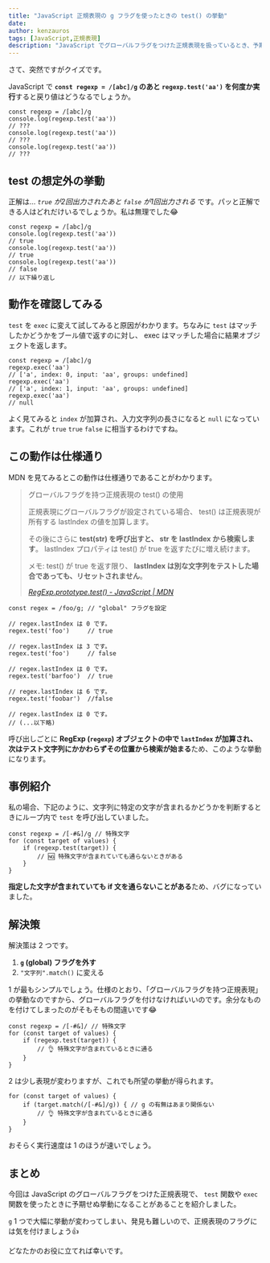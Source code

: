 ```yaml
---
title: "JavaScript 正規表現の g フラグを使ったときの test() の挙動"
date: 
author: kenzauros
tags: [JavaScript,正規表現]
description: "JavaScript でグローバルフラグをつけた正規表現を扱っているとき、予期せぬ挙動でバグを起こすことがあります。この記事ではその事例と原因・解決法を紹介します。"
---
```


さて、突然ですがクイズです。

JavaScript で **`const regexp = /[abc]/g` のあと `regexp.test('aa')` を何度か実行**すると戻り値はどうなるでしょうか。

```js:title=globalフラグを設定した正規表現でtestを実行
const regexp = /[abc]/g
console.log(regexp.test('aa'))
// ???
console.log(regexp.test('aa'))
// ???
console.log(regexp.test('aa'))
// ???
```

## test の想定外の挙動

正解は... *`true` が2回出力されたあと `false` が1回出力される* です。パッと正解できる人はどれだけいるでしょうか。私は無理でした😂

```js:title=globalフラグを設定した正規表現のtest実行結果
const regexp = /[abc]/g
console.log(regexp.test('aa'))
// true
console.log(regexp.test('aa'))
// true
console.log(regexp.test('aa'))
// false
// 以下繰り返し
```

## 動作を確認してみる

`test` を `exec` に変えて試してみると原因がわかります。ちなみに `test` はマッチしたかどうかをブール値で返すのに対し、 exec はマッチした場合に結果オブジェクトを返します。

```js:title=globalフラグを設定した正規表現のexec実行結果
const regexp = /[abc]/g
regexp.exec('aa')
// ['a', index: 0, input: 'aa', groups: undefined]
regexp.exec('aa')
// ['a', index: 1, input: 'aa', groups: undefined]
regexp.exec('aa')
// null
```

よく見てみると `index` が加算され、入力文字列の長さになると `null` になっています。これが `true` `true` `false` に相当するわけですね。

## この動作は仕様通り

MDN を見てみるとこの動作は仕様通りであることがわかります。

> グローバルフラグを持つ正規表現の test() の使用<br>
> 
> 正規表現にグローバルフラグが設定されている場合、 test() は正規表現が所有する lastIndex の値を加算します。
> 
> その後にさらに **test(str) を呼び出すと、 str を lastIndex から検索します**。 lastIndex プロパティは test() が true を返すたびに増え続けます。
> 
> メモ: test() が true を返す限り、 **lastIndex は別な文字列をテストした場合であっても、リセットされません**。
> 
> <cite>[RegExp.prototype.test() - JavaScript | MDN](https://developer.mozilla.org/ja/docs/Web/JavaScript/Reference/Global_Objects/RegExp/test#%E3%82%B0%E3%83%AD%E3%83%BC%E3%83%90%E3%83%AB%E3%83%95%E3%83%A9%E3%82%B0%E3%82%92%E6%8C%81%E3%81%A4%E6%AD%A3%E8%A6%8F%E8%A1%A8%E7%8F%BE%E3%81%AE_test_%E3%81%AE%E4%BD%BF%E7%94%A8)</cite>

```js:title=MDNのサンプル
const regex = /foo/g; // "global" フラグを設定

// regex.lastIndex は 0 です。
regex.test('foo')     // true

// regex.lastIndex は 3 です。
regex.test('foo')     // false

// regex.lastIndex は 0 です。
regex.test('barfoo')  // true

// regex.lastIndex は 6 です。
regex.test('foobar')  //false

// regex.lastIndex は 0 です。
// (...以下略)
```

呼び出しごとに **RegExp (`regexp`) オブジェクトの中で `lastIndex` が加算され、次はテスト文字列にかかわらずその位置から検索が始まる**ため、このような挙動になります。

## 事例紹介

私の場合、下記のように、文字列に特定の文字が含まれるかどうかを判断するときにループ内で `test` を呼び出していました。

```js:title=意図したとおりに動かないコード
const regexp = /[-#&]/g // 特殊文字
for (const target of values) {
    if (regexp.test(target)) {
        // 🆖 特殊文字が含まれていても通らないときがある
    }
}
```

**指定した文字が含まれていても if 文を通らないことがある**ため、バグになっていました。

## 解決策

解決策は 2 つです。

1. **`g` (global) フラグを外す**
2. `"文字列".match()` に変える

1 が最もシンプルでしょう。仕様のとおり、「グローバルフラグを持つ正規表現」の挙動なのですから、グローバルフラグを付けなければいいのです。余分なものを付けてしまったのがそもそもの間違いです😂

```js{1}:title=gフラグを除いただけ
const regexp = /[-#&]/ // 特殊文字
for (const target of values) {
    if (regexp.test(target)) {
        // 👌 特殊文字が含まれているときに通る
    }
}
```

2 は少し表現が変わりますが、これでも所望の挙動が得られます。

```js{2}:title=match関数に変更
for (const target of values) {
    if (target.match(/[-#&]/g)) { // g の有無はあまり関係ない
        // 👌 特殊文字が含まれているときに通る
    }
}
```

おそらく実行速度は 1 のほうが速いでしょう。

## まとめ

今回は JavaScript のグローバルフラグをつけた正規表現で、 `test` 関数や `exec` 関数を使ったときに予期せぬ挙動になることがあることを紹介しました。

`g` 1 つで大幅に挙動が変わってしまい、発見も難しいので、正規表現のフラグには気を付けましょう👍

どなたかのお役に立てれば幸いです。
